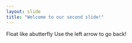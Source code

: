 ```yaml
---
layout: slide
title: "Welcome to our second slide!"
---
```

Float like abutterfly
Use the left arrow to go back!
